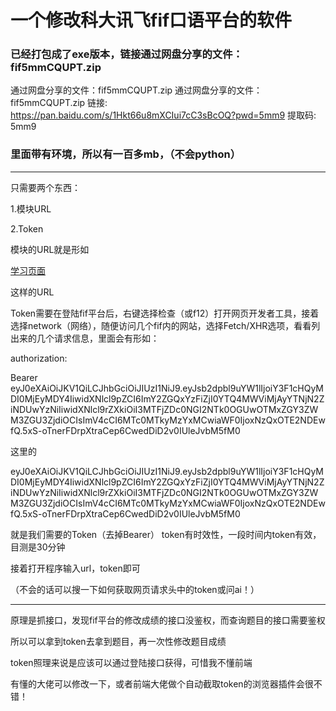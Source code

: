 # 一个修改科大讯飞fif口语平台的软件

### 已经打包成了exe版本，链接通过网盘分享的文件：fif5mmCQUPT.zip
通过网盘分享的文件：fif5mmCQUPT.zip
通过网盘分享的文件：fif5mmCQUPT.zip
链接: https://pan.baidu.com/s/1Hkt66u8mXCIui7cC3sBcOQ?pwd=5mm9 提取码: 5mm9
### 里面带有环境，所以有一百多mb，（不会python）

---
只需要两个东西：

1.模块URL

2.Token

模块的URL就是形如

[学习页面](https://static.fifedu.com/static/fiforal/kyxl-web-static/student-h5/index.html#/pages/course/studyPage/studyPage?unitid=8d7a0436acc141a48dbcaa3f1bf58816&type=2&taskId=0)

这样的URL

Token需要在登陆fif平台后，右键选择检查（或f12）打开网页开发者工具，接着选择network（网络），随便访问几个fif内的网站，选择Fetch/XHR选项，看看列出来的几个请求信息，里面会有形如：

authorization:

Bearer eyJ0eXAiOiJKV1QiLCJhbGciOiJIUzI1NiJ9.eyJsb2dpbl9uYW1lIjoiY3F1cHQyMDI0MjEyMDY4IiwidXNlcl9pZCI6ImY2ZGQxYzFiZjI0YTQ4MWViMjAyYTNjN2ZiNDUwYzNiIiwidXNlcl9rZXkiOiI3MTFjZDc0NGI2NTk0OGUwOTMxZGY3ZWM3ZGU3ZjdiOCIsImV4cCI6MTc0MTkyMzYxMCwiaWF0IjoxNzQxOTE2NDEwfQ.5xS-oTnerFDrpXtraCep6CwedDiD2v0IUleJvbM5fM0

这里的

eyJ0eXAiOiJKV1QiLCJhbGciOiJIUzI1NiJ9.eyJsb2dpbl9uYW1lIjoiY3F1cHQyMDI0MjEyMDY4IiwidXNlcl9pZCI6ImY2ZGQxYzFiZjI0YTQ4MWViMjAyYTNjN2ZiNDUwYzNiIiwidXNlcl9rZXkiOiI3MTFjZDc0NGI2NTk0OGUwOTMxZGY3ZWM3ZGU3ZjdiOCIsImV4cCI6MTc0MTkyMzYxMCwiaWF0IjoxNzQxOTE2NDEwfQ.5xS-oTnerFDrpXtraCep6CwedDiD2v0IUleJvbM5fM0

就是我们需要的Token（去掉Bearer）
token有时效性，一段时间内token有效，目测是30分钟

接着打开程序输入url，token即可

（不会的话可以搜一下如何获取网页请求头中的token或问ai！）

----

原理是抓接口，发现fif平台的修改成绩的接口没鉴权，而查询题目的接口需要鉴权

所以可以拿到token去拿到题目，再一次性修改题目成绩

token照理来说是应该可以通过登陆接口获得，可惜我不懂前端

有懂的大佬可以修改一下，或者前端大佬做个自动截取token的浏览器插件会很不错！